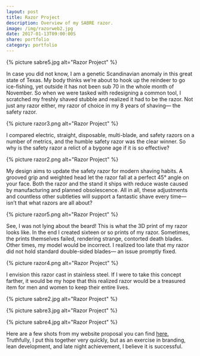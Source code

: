 ```yaml
---
layout: post
title: Razor Project
description: Overview of my SABRE razor.
image: /img/razorweb2.jpg
date: 2017-01-13T09:00:00S
share: portfolio
category: portfolio
---
```


{% picture sabre5.jpg alt="Razor Project" %}

In case you did not know, I am a genetic Scandinavian anomaly in this great state of Texas. My body thinks we’re about to hook up the reindeer to go ice-fishing, yet outside it has not been sub 70 in the whole month of November. 
So when we were tasked with redesigning a common tool, I scratched my freshly shaved stubble and realized it had to be the razor. Not just any razor either, my razor of choice in my 8 years of shaving— the safety razor.

{% picture razor3.png alt="Razor Project" %}

I compared electric, straight, disposable, multi-blade, and safety razors on a number of metrics, and the humble safety razor was the clear winner. So why is the safety razor a relict of a bygone age if it is so effective? 

{% picture razor2.png alt="Razor Project" %}

My design aims to update the safety razor for modern shaving habits. A grooved grip and weighted head let the razor fall at a perfect 45° angle on your face. Both the razor and the stand it ships with reduce waste caused by manufacturing and planned obsolescence. All in all, these adjustments and countless other subtleties will support a fantastic shave every time— isn’t that what razors are all about?
 
{% picture razor5.png alt="Razor Project" %}

See, I was not lying about the beard! This is what the 3D print of my razor looks like. In the end I created sixteen or so prints of my razor. Sometimes, the prints themselves failed, rendering strange, contorted death blades. Other times, my model would be incorrect. I realized too late that my razor did not hold standard double-sided blades— an issue promptly fixed.

{% picture razor4.png alt="Razor Project" %}

I envision this razor cast in stainless steel. If I were to take this concept farther, it would be my hope that this realized razor would be a treasured item for men and women to keep their entire lives. 

{% picture sabre2.jpg alt="Razor Project" %}

{% picture sabre3.jpg alt="Razor Project" %}

{% picture sabre4.jpg alt="Razor Project" %}

Here are a few shots from my website proposal you can find [here.](/portfolio/2016-11-28-razor-website/) Truthfully, I put this together very quickly, but as an exercise in branding, lean development, and late night achievement, I believe it is successful.